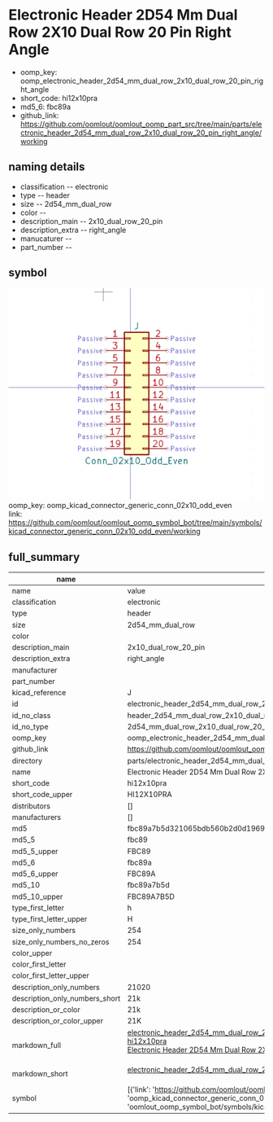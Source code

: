 # Electronic Header 2D54 Mm Dual Row 2X10 Dual Row 20 Pin Right Angle

  
* oomp_key: oomp_electronic_header_2d54_mm_dual_row_2x10_dual_row_20_pin_right_angle 
* short_code: hi12x10pra
* md5_6: fbc89a  
* github_link: https://github.com/oomlout/oomlout_oomp_part_src/tree/main/parts/electronic_header_2d54_mm_dual_row_2x10_dual_row_20_pin_right_angle/working  
## naming details
* classification -- electronic
* type -- header
* size -- 2d54_mm_dual_row
* color -- 
* description_main -- 2x10_dual_row_20_pin
* description_extra -- right_angle
* manucaturer -- 
* part_number -- 



## symbol

![](symbol/0/working/working_600.png)  
oomp_key: oomp_kicad_connector_generic_conn_02x10_odd_even  
link: https://github.com/oomlout/oomlout_oomp_symbol_bot/tree/main/symbols/kicad_connector_generic_conn_02x10_odd_even/working  


## full_summary
| name | value | 
| --- | --- | 
| name | value | 
| classification | electronic | 
| type | header | 
| size | 2d54_mm_dual_row | 
| color |  | 
| description_main | 2x10_dual_row_20_pin | 
| description_extra | right_angle | 
| manufacturer |  | 
| part_number |  | 
| kicad_reference | J | 
| id | electronic_header_2d54_mm_dual_row_2x10_dual_row_20_pin_right_angle | 
| id_no_class | header_2d54_mm_dual_row_2x10_dual_row_20_pin_right_angle | 
| id_no_type | 2d54_mm_dual_row_2x10_dual_row_20_pin_right_angle | 
| oomp_key | oomp_electronic_header_2d54_mm_dual_row_2x10_dual_row_20_pin_right_angle | 
| github_link | https://github.com/oomlout/oomlout_oomp_part_src/tree/main/parts/electronic_header_2d54_mm_dual_row_2x10_dual_row_20_pin_right_angle/working | 
| directory | parts/electronic_header_2d54_mm_dual_row_2x10_dual_row_20_pin_right_angle | 
| name | Electronic Header 2D54 Mm Dual Row 2X10 Dual Row 20 Pin Right Angle | 
| short_code | hi12x10pra | 
| short_code_upper | HI12X10PRA | 
| distributors | [] | 
| manufacturers | [] | 
| md5 | fbc89a7b5d321065bdb560b2d0d1969e | 
| md5_5 | fbc89 | 
| md5_5_upper | FBC89 | 
| md5_6 | fbc89a | 
| md5_6_upper | FBC89A | 
| md5_10 | fbc89a7b5d | 
| md5_10_upper | FBC89A7B5D | 
| type_first_letter | h | 
| type_first_letter_upper | H | 
| size_only_numbers | 254 | 
| size_only_numbers_no_zeros | 254 | 
| color_upper |  | 
| color_first_letter |  | 
| color_first_letter_upper |  | 
| description_only_numbers | 21020 | 
| description_only_numbers_short | 21k | 
| description_or_color | 21k | 
| description_or_color_upper | 21K | 
| markdown_full | [electronic_header_2d54_mm_dual_row_2x10_dual_row_20_pin_right_angle](https://github.com/oomlout/oomlout_oomp_part_src/tree/main/parts/electronic_header_2d54_mm_dual_row_2x10_dual_row_20_pin_right_angle/working)<br>[hi12x10pra](https://github.com/oomlout/oomlout_oomp_part_src/tree/main/parts/electronic_header_2d54_mm_dual_row_2x10_dual_row_20_pin_right_angle/working)<br>[Electronic Header 2D54 Mm Dual Row 2X10 Dual Row 20 Pin Right Angle](https://github.com/oomlout/oomlout_oomp_part_src/tree/main/parts/electronic_header_2d54_mm_dual_row_2x10_dual_row_20_pin_right_angle/working)<br><br> | 
| markdown_short | [electronic_header_2d54_mm_dual_row_2x10_dual_row_20_pin_right_angle](https://github.com/oomlout/oomlout_oomp_part_src/tree/main/parts/electronic_header_2d54_mm_dual_row_2x10_dual_row_20_pin_right_angle/working)<br><br> | 
| symbol | [{'link': 'https://github.com/oomlout/oomlout_oomp_symbol_bot/tree/main/symbols/kicad_connector_generic_conn_02x10_odd_even', 'oomp_key': 'oomp_kicad_connector_generic_conn_02x10_odd_even', 'directory': 'oomlout_oomp_symbol_bot/symbols/kicad_connector_generic_conn_02x10_odd_even//working/working.kicad_sym'}] | 
